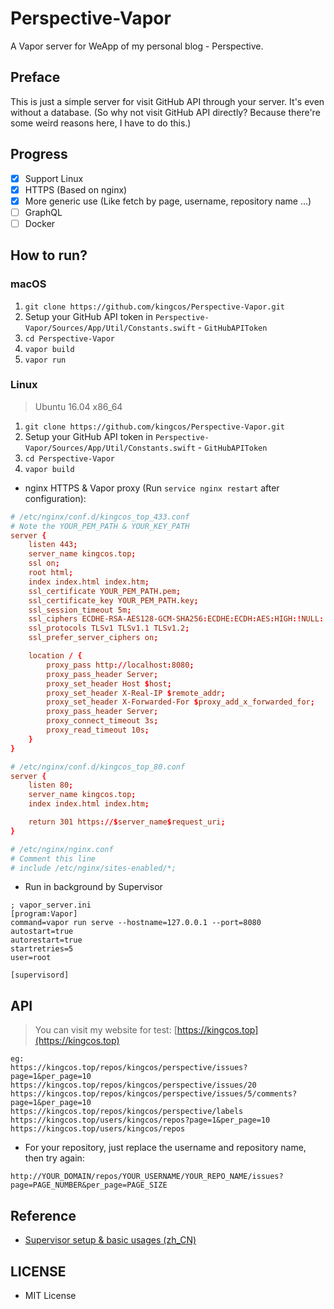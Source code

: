 # Perspective-Vapor

A Vapor server for WeApp of my personal blog - Perspective.

## Preface

This is just a simple server for visit GitHub API through your server. It's even without a database. (So why not visit GitHub API directly? Because there're some weird reasons here, I have to do this.)

## Progress

- [x] Support Linux
- [x] HTTPS (Based on nginx)
- [x] More generic use (Like fetch by page, username, repository name ...)
- [ ] GraphQL
- [ ] Docker

## How to run?

### macOS

1. `git clone https://github.com/kingcos/Perspective-Vapor.git`
2. Setup your GitHub API token in `Perspective-Vapor/Sources/App/Util/Constants.swift` - `GitHubAPIToken`
3. `cd Perspective-Vapor`
4. `vapor build`
5. `vapor run`

### Linux

> Ubuntu 16.04 x86_64

1. `git clone https://github.com/kingcos/Perspective-Vapor.git`
2. Setup your GitHub API token in `Perspective-Vapor/Sources/App/Util/Constants.swift` - `GitHubAPIToken`
3. `cd Perspective-Vapor`
4. `vapor build`

- nginx HTTPS & Vapor proxy (Run `service nginx restart` after configuration):

```conf
# /etc/nginx/conf.d/kingcos_top_433.conf
# Note the YOUR_PEM_PATH & YOUR_KEY_PATH
server {
    listen 443;
    server_name kingcos.top;
    ssl on;
    root html;
    index index.html index.htm;
    ssl_certificate YOUR_PEM_PATH.pem;
    ssl_certificate_key YOUR_PEM_PATH.key;
    ssl_session_timeout 5m;
    ssl_ciphers ECDHE-RSA-AES128-GCM-SHA256:ECDHE:ECDH:AES:HIGH:!NULL:!aNULL:!MD5:!ADH:!RC4;
    ssl_protocols TLSv1 TLSv1.1 TLSv1.2;
    ssl_prefer_server_ciphers on;

    location / {
        proxy_pass http://localhost:8080;
        proxy_pass_header Server;
        proxy_set_header Host $host;
        proxy_set_header X-Real-IP $remote_addr;
        proxy_set_header X-Forwarded-For $proxy_add_x_forwarded_for;
        proxy_pass_header Server;
        proxy_connect_timeout 3s;
        proxy_read_timeout 10s;
    }
}
```

```conf
# /etc/nginx/conf.d/kingcos_top_80.conf
server {
    listen 80;
    server_name kingcos.top;
    index index.html index.htm;

    return 301 https://$server_name$request_uri;
}
```

```conf
# /etc/nginx/nginx.conf
# Comment this line
# include /etc/nginx/sites-enabled/*;
```

- Run in background by Supervisor

```
; vapor_server.ini
[program:Vapor]
command=vapor run serve --hostname=127.0.0.1 --port=8080
autostart=true
autorestart=true
startretries=5
user=root

[supervisord]
```

## API

> You can visit my website for test: [https://kingcos.top](https://kingcos.top)

```
eg:
https://kingcos.top/repos/kingcos/perspective/issues?page=1&per_page=10
https://kingcos.top/repos/kingcos/perspective/issues/20
https://kingcos.top/repos/kingcos/perspective/issues/5/comments?page=1&per_page=10
https://kingcos.top/repos/kingcos/perspective/labels
https://kingcos.top/users/kingcos/repos?page=1&per_page=10
https://kingcos.top/users/kingcos/repos
```

- For your repository, just replace the username and repository name, then try again:

```
http://YOUR_DOMAIN/repos/YOUR_USERNAME/YOUR_REPO_NAME/issues?page=PAGE_NUMBER&per_page=PAGE_SIZE
```

## Reference

- [Supervisor setup & basic usages (zh_CN)](https://github.com/kingcos/Perspective/issues/9)

## LICENSE

- MIT License
